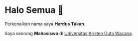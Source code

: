 # Halo Semua 👋

Perkenalkan nama saya **Hardus Tukan**.

Saya seorang **Mahasiswa** di [Universitas Kristen Duta Wacana](https://www.ukdw.ac.id/).


<!--
**Berndzz/Berndzz** is a ✨ _special_ ✨ repository because its `README.md` (this file) appears on your GitHub profile.

Here are some ideas to get you started:

- 🔭 I’m currently working on ...
- 🌱 I’m currently learning ...
- 👯 I’m looking to collaborate on ...
- 🤔 I’m looking for help with ...
- 💬 Ask me about ...
- 📫 How to reach me: ...
- 😄 Pronouns: ...
- ⚡ Fun fact: ...
-->

